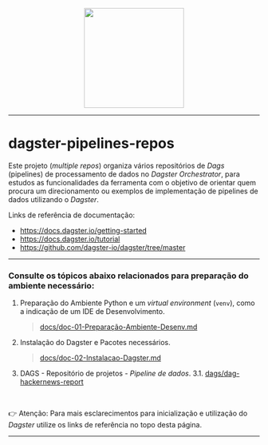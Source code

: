<p align="center">
   <img src="https://dagster.io/images/brand/logos/dagster-primary-horizontal.png" width="200" style="max-width: 200px;">
</p>

_____

# dagster-pipelines-repos
<!-- Data Processing Pipeline Repositories in Dagster Orchestrator` -->

Este projeto (*multiple repos*) organiza vários repositórios de *Dags* (pipelines) de processamento de dados no *Dagster Orchestrator*, para estudos as funcionalidades da ferramenta com o objetivo de orientar quem procura um direcionamento ou exemplos de implementação de pipelines de dados utilizando o *Dagster*.

Links de referência de documentação: 
- https://docs.dagster.io/getting-started
- https://docs.dagster.io/tutorial
- https://github.com/dagster-io/dagster/tree/master

_____


### Consulte os tópicos abaixo relacionados para preparação do ambiente necessário:

1. Preparação do Ambiente Python e um *virtual environment* (`venv`), como a indicação de um IDE de Desenvolvimento.
   >[docs/doc-01-Preparação-Ambiente-Desenv.md](docs/doc-01-Preparação-Ambiente-Desenv.md)


2. Instalação do Dagster e Pacotes necessários.
   >[docs/doc-02-Instalacao-Dagster.md](docs/doc-02-Instalacao-Dagster.md)

3. DAGS - Repositório de projetos - _Pipeline de dados_.
   3.1. [dags/dag-hackernews-report](dags/dag-hackernews-report/README.md)
<br>

👉 Atenção: Para mais esclarecimentos para inicialização e utilização do _Dagster_ utilize os links de referência no topo desta página.


_____
<br>